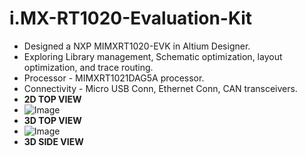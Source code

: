 # i.MX-RT1020-Evaluation-Kit

- Designed a NXP MIMXRT1020-EVK in Altium Designer.
- Exploring Library management, Schematic optimization, layout optimization, and trace routing.
- Processor - MIMXRT1021DAG5A processor.
- Connectivity - Micro USB Conn, Ethernet Conn, CAN transceivers.
- **2D  TOP VIEW**
- ![Image](https://github.com/user-attachments/assets/5e0b083b-531c-4bb2-a055-af1b8c807bfb)
- **3D  TOP VIEW**
- ![Image](https://github.com/user-attachments/assets/bcd88265-d9c2-4aad-863e-c85aead0cacd)
- **3D  SIDE VIEW**


